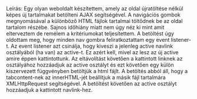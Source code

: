 Leírás:
Egy olyan weboldalt készítettem, amely az oldal újratöltése nélkül képes új tartalmakat betölteni AJAX segítségével.
A navigációs gombok megnyomásával a különböző HTML fájlok tartalmai töltődnek be az oldal tartalom részébe. Sajnos időhiány miatt nem úgy néz ki mint amit elterveztem de remélem a kritériumokat teljesítettem.
A betöltést úgy oldottam meg, hogy minden nav gombra feliratkoztattam egy event listener-t. Az event listener azt csinálja, hogy kiveszi a jelenleg active navlink osztályából (ha van) az active-t.
Ez azért kell, mivel az lesz az új active amire éppen kattintottunk. Az eltávolítást követően a kattintott linknek az osztályához hozzáadjuk az active osztályt és ezt követően egy külön kiszervezett
függvényben betöltjük a html fájlt. A betöltés abból áll, hogy a tabcontent-nek az innerHTML-jét beállítjuk a másik fájl tartalmára XMLHttpRequest segítségével. A betöltést követően az active osztályt
hozzáadjuk a kattintott navlink-hez.
